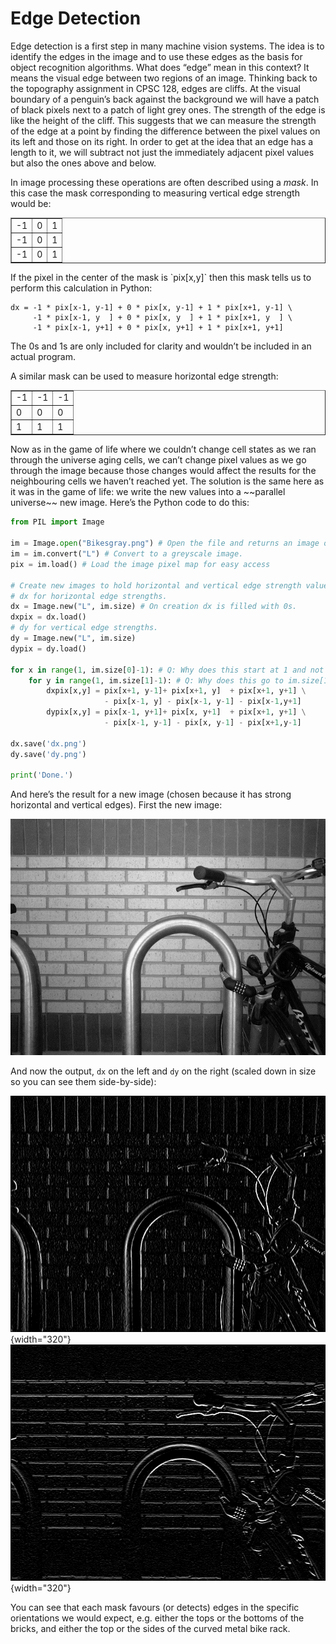 # Edge Detection

Edge detection is a first step in many machine vision systems. The idea
is to identify the edges in the image and to use these edges as the
basis for object recognition algorithms. What does “edge” mean in this
context? It means the visual edge between two regions of an image.
Thinking back to the topography assignment in CPSC 128, edges are
cliffs. At the visual boundary of a penguin’s back against the
background we will have a patch of black pixels next to a patch of light
grey ones. The strength of the edge is like the height of the cliff.
This suggests that we can measure the strength of the edge at a point by
finding the difference between the pixel values on its left and those on
its right. In order to get at the idea that an edge has a length to it,
we will subtract not just the immediately adjacent pixel values but also
the ones above and below.

In image processing these operations are often described using a _mask_.
In this case the mask corresponding to measuring vertical edge strength
would be:

<table border=1><tr><td>-1</td><td>0</td><td>1</td></tr>
<tr><td>-1</td><td>0</td><td>1</td></tr>
<tr><td>-1</td><td>0</td><td>1</td></tr></table
>
If the pixel in the center of the mask is `pix[x,y]` then this mask
tells us to perform this calculation in Python:

    dx = -1 * pix[x-1, y-1] + 0 * pix[x, y-1] + 1 * pix[x+1, y-1] \
         -1 * pix[x-1, y  ] + 0 * pix[x, y  ] + 1 * pix[x+1, y  ] \
         -1 * pix[x-1, y+1] + 0 * pix[x, y+1] + 1 * pix[x+1, y+1]

The 0s and 1s are only included for clarity and wouldn’t be included in
an actual program.

A similar mask can be used to measure horizontal edge strength:

<table border=1>
  <tr>
    <td>-1</td>
    <td>-1</td>
    <td>-1</td>
  </tr>
  <tr>
    <td>0</td>
    <td>0</td>
    <td>0</td>
  </tr>
  <tr>
    <td>1</td>
    <td>1</td>
    <td>1</td>
  </tr>
</table
>
Now as in the game of life where we couldn’t change cell states as we
ran through the universe aging cells, we can’t change pixel values as
we go through the image because those changes would affect the results
for the neighbouring cells we haven’t reached yet. The solution is the
same here as it was in the game of life: we write the new values into a
~~parallel universe~~ new image. Here’s the Python code to do this:

``` python
from PIL import Image

im = Image.open("Bikesgray.png") # Open the file and returns an image object.
im = im.convert("L") # Convert to a greyscale image.
pix = im.load() # Load the image pixel map for easy access

# Create new images to hold horizontal and vertical edge strength values.
# dx for horizontal edge strengths.
dx = Image.new("L", im.size) # On creation dx is filled with 0s.
dxpix = dx.load()
# dy for vertical edge strengths.
dy = Image.new("L", im.size)
dypix = dy.load()

for x in range(1, im.size[0]-1): # Q: Why does this start at 1 and not 0?
    for y in range(1, im.size[1]-1): # Q: Why does this go to im.size[1]-1 and not im.size[1]?
        dxpix[x,y] = pix[x+1, y-1]+ pix[x+1, y]  + pix[x+1, y+1] \
                     - pix[x-1, y] - pix[x-1, y-1] - pix[x-1,y+1]
        dypix[x,y] = pix[x-1, y+1]+ pix[x, y+1]  + pix[x+1, y+1] \
                     - pix[x-1, y-1] - pix[x, y-1] - pix[x+1,y-1]

dx.save('dx.png')
dy.save('dy.png')

print('Done.')
```

And here’s the result for a new image (chosen because it has strong
horizontal and vertical edges). First the new image:

![](Bikesgray.png)

And now the output, `dx` on the left and `dy` on the right (scaled down
in size so you can see them side-by-side):

![](dx.png){width="320"} ![](dy.png){width="320"}

You can see that each mask favours (or detects) edges in the specific
orientations we would expect, e.g. either the tops or the bottoms of the
bricks, and either the top or the sides of the curved metal bike rack.

 

